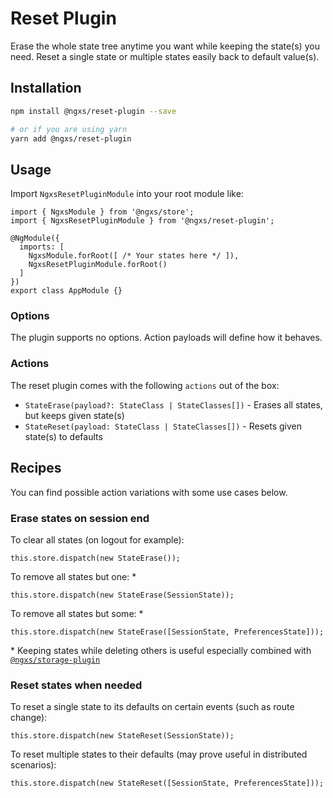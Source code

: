# Reset Plugin

Erase the whole state tree anytime you want while keeping the state(s) you need. Reset a single state or multiple states easily back to default value(s).

## Installation

```bash
npm install @ngxs/reset-plugin --save

# or if you are using yarn
yarn add @ngxs/reset-plugin
```

## Usage

Import `NgxsResetPluginModule` into your root module like:

```TS
import { NgxsModule } from '@ngxs/store';
import { NgxsResetPluginModule } from '@ngxs/reset-plugin';

@NgModule({
  imports: [
    NgxsModule.forRoot([ /* Your states here */ ]),
    NgxsResetPluginModule.forRoot()
  ]
})
export class AppModule {}
```

### Options

The plugin supports no options. Action payloads will define how it behaves.

### Actions

The reset plugin comes with the following `actions` out of the box:

- `StateErase(payload?: StateClass | StateClasses[])` - Erases all states, but keeps given state(s)
- `StateReset(payload: StateClass | StateClasses[])` - Resets given state(s) to defaults

## Recipes

You can find possible action variations with some use cases below.

### Erase states on session end

To clear all states (on logout for example):

```TS
this.store.dispatch(new StateErase());
```

To remove all states but one: \*

```TS
this.store.dispatch(new StateErase(SessionState));
```

To remove all states but some: \*

```TS
this.store.dispatch(new StateErase([SessionState, PreferencesState]));
```

\* Keeping states while deleting others is useful especially combined with [`@ngxs/storage-plugin`](https://npmjs.com/package/@ngxs/storage-plugin)

### Reset states when needed

To reset a single state to its defaults on certain events (such as route change):

```TS
this.store.dispatch(new StateReset(SessionState));
```

To reset multiple states to their defaults (may prove useful in distributed scenarios):

```TS
this.store.dispatch(new StateReset([SessionState, PreferencesState]));
```
